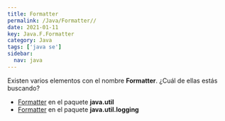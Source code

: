 ```yaml
---
title: Formatter
permalink: /Java/Formatter//
date: 2021-01-11
key: Java.F.Formatter
category: Java
tags: ['java se']
sidebar: 
  nav: java
---
```


Existen varios elementos con el nombre **Formatter**. ¿Cuál de ellas estás buscando?
<ul>
<li><a href="/Java/Formatter-java-util/">Formatter</a> en el paquete <strong>java.util</strong></li>
<li><a href="/Java/Formatter-java-util-logging/">Formatter</a> en el paquete <strong>java.util.logging</strong></li>
<ul>
